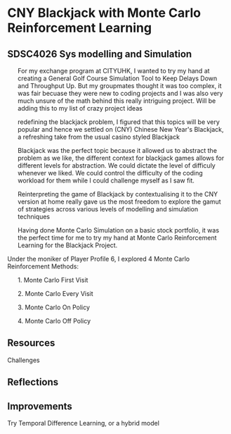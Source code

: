 <h1>CNY Blackjack with Monte Carlo Reinforcement Learning</h1>
<h2>SDSC4026 Sys modelling and Simulation</h2>

<ul>For my exchange program at CITYUHK, I wanted to try my hand at creating a General Golf Course Simulation Tool to Keep Delays Down and Throughput Up. But my groupmates thought it was too complex, it was fair becuase they were new to coding projects and I was also very much unsure of the math behind this really intriguing project. Will be adding this to my list of crazy project ideas</ul>
<ul>redefining the blackjack problem, I figured that this topics will be very popular and hence we settled on (CNY) Chinese New Year's Blackjack, a refreshing take from the usual casino styled Blackjack</ul>
<ul>Blackjack was the perfect topic because it allowed us to abstract the problem as we like, the different context for blackjack games allows for different levels for abstraction. We could dictate the level of difficuly whenever we liked. We could control the difficulty of the coding workload for them while I could challenge myself as I saw fit.</ul>
<ul>Reinterpreting the game of Blackjack by contextualising it to the CNY version at home really gave us the most freedom to explore the gamut of strategies across various levels of modelling and simulation techniques</ul>
<ul>Having done Monte Carlo Simulation on a basic stock portfolio, it was the perfect time for me to try my hand at Monte Carlo Reinforcement Learning for the Blackjack Project.</ul>

Under the moniker of Player Profile 6, I explored 4 Monte Carlo Reinforcement Methods: 
<ol>1. Monte Carlo First Visit</ol>
<ol>2. Monte Carlo Every Visit</ol>
<ol>3. Monte Carlo On Policy</ol>
<ol>4. Monte Carlo Off Policy</ol>

<h2>Resources</h2

<h2>Challenges</h2>

<h2>Reflections</h2>

<h2>Improvements</h2>
Try Temporal Difference Learning, or a hybrid model 
